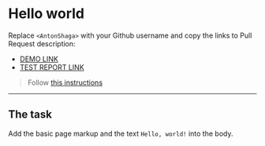 # Hello world
Replace `<AntonShaga>` with your Github username and copy the links to Pull Request description:
- [DEMO LINK](https://AntonShaga.github.io/layout_hello-world/)
- [TEST REPORT LINK](https://AntonShaga.github.io/layout_hello-world/report/html_report/)

> Follow [this instructions](https://mate-academy.github.io/layout_task-guideline/#how-to-solve-the-layout-tasks-on-github)
___

## The task
Add the basic page markup and the text `Hello, world!` into the body.
